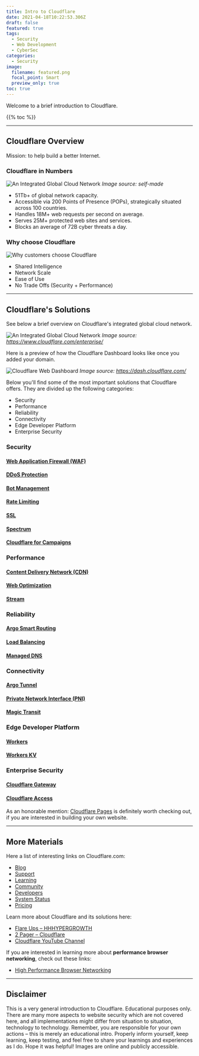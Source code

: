 ```yaml
---
title: Intro to Cloudflare
date: 2021-04-18T10:22:53.306Z
draft: false
featured: true
tags:
  - Security
  - Web Development
  - CyberSec
categories:
  - Security
image:
  filename: featured.png
  focal_point: Smart
  preview_only: true
toc: true
---
```


Welcome to a brief introduction to Cloudflare.

{{% toc %}}

* * *

## Cloudflare Overview

Mission: to help build a better Internet.

### Cloudflare in Numbers

![An Integrated Global Cloud Network](/media/Cloudflare/cloudflare-at-a-glance-v1.webp)
_<caption>Image source: self-made</caption>_

-   51Tb+ of global network capacity.
-   Accessible via 200 Points of Presence (POPs), strategically situated across 100 countries.
-   Handles 18M+ web requests per second on average.
-   Serves 25M+ protected web sites and services.
-   Blocks an average of 72B cyber threats a day.

### Why choose Cloudflare

![Why customers choose Cloudflare](/media/Cloudflare/why-cloudflare.webp)

-   Shared Intelligence
-   Network Scale
-   Ease of Use
-   No Trade Offs (Security + Performance)

* * * * *

## Cloudflare's Solutions

See below a brief overview on Cloudflare's integrated global cloud network.

![An Integrated Global Cloud Network](/media/Cloudflare/cloudflare-global-cloud-network.webp)
_<caption>Image source: https://www.cloudflare.com/enterprise/</caption>_

Here is a preview of how the Cloudflare Dashboard looks like once you added your domain.

![Cloudflare Web Dashboard](/media/Cloudflare/cloudflare-dashboard.webp)
_<caption>Image source: https://dash.cloudflare.com/</caption>_

Below you'll find some of the most important solutions that Cloudflare offers.
They are divided up the following categories:

* Security
* Performance
* Reliability
* Connectivity
* Edge Developer Platform
* Enterprise Security

### <b>Security</b>

#### [Web Application Firewall (WAF)](https://www.cloudflare.com/waf/)

#### [DDoS Protection](https://www.cloudflare.com/ddos/)

#### [Bot Management](https://www.cloudflare.com/products/bot-management/)

#### [Rate Limiting](https://www.cloudflare.com/rate-limiting/)

#### [SSL](https://www.cloudflare.com/ssl/)

#### [Spectrum](https://www.cloudflare.com/products/cloudflare-spectrum/)

#### [Cloudflare for Campaigns](https://www.cloudflare.com/campaigns/)


### <b>Performance</b>

#### [Content Delivery Network (CDN)](https://www.cloudflare.com/cdn/)

#### [Web Optimization](https://www.cloudflare.com/website-optimization/)

#### [Stream](https://www.cloudflare.com/products/cloudflare-stream/)


### <b>Reliability</b>

#### [Argo Smart Routing](https://www.cloudflare.com/products/argo-smart-routing/)

#### [Load Balancing](https://www.cloudflare.com/load-balancing/)

#### [Managed DNS](https://www.cloudflare.com/dns/)


### <b>Connectivity</b>

#### [Argo Tunnel](https://www.cloudflare.com/products/argo-tunnel/)

#### [Private Network Interface (PNI)](https://www.cloudflare.com/partners/peering-portal/)

#### [Magic Transit](https://www.cloudflare.com/magic-transit/)


### <b>Edge Developer Platform</b>

#### [Workers](https://workers.cloudflare.com/)

#### [Workers KV](https://www.cloudflare.com/products/workers-kv/)


### <b>Enterprise Security</b>

#### [Cloudflare Gateway](https://www.cloudflare.com/teams/gateway/)
#### [Cloudflare Access](https://www.cloudflare.com/teams/access/)


As an honorable mention: [Cloudflare Pages](https://pages.cloudflare.com/) is definitely worth checking out, if you are interested in building your own website.


* * * * *

## More Materials

Here a list of interesting links on Cloudflare.com:

-   [Blog](https://blog.cloudflare.com/)
-   [Support](https://support.cloudflare.com/)
-   [Learning](https://www.cloudflare.com/learning/)
-   [Community](https://community.cloudflare.com/)
-   [Developers](https://developers.cloudflare.com/)
-   [System Status](https://www.cloudflarestatus.com/)
-   [Pricing](https://www.cloudflare.com/plans/)

Learn more about Cloudflare and its solutions here:

-   [Flare Ups – HHHYPERGROWTH](https://hhhypergrowth.com/flare-ups/)
-   [2 Pager – Cloudflare](https://cloudflare.showpad.com/share/6mnHykeSSFAUupFxQxcC3)
-   [Cloudflare YouTube Channel](https://www.youtube.com/c/cloudflare/about)

If you are interested in learning more about **performance browser networking**, check out these links:

-   [High Performance Browser Networking](https://hpbn.co/)

* * * * *

## Disclaimer

This is a very general introduction to Cloudflare. Educational purposes only. There are many more aspects to website security which are not covered here, and all implementations might differ from situation to situation, technology to technology. Remember, you are responsible for your own actions – this is merely an educational intro. Properly inform yourself, keep learning, keep testing, and feel free to share your learnings and experiences as I do. Hope it was helpful! Images are online and publicly accessible.

